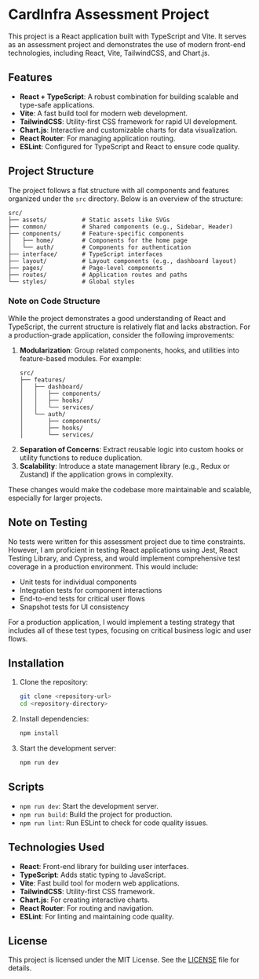 # CardInfra Assessment Project

This project is a React application built with TypeScript and Vite. It serves as an assessment project and demonstrates the use of modern front-end technologies, including React, Vite, TailwindCSS, and Chart.js.

## Features

- **React + TypeScript**: A robust combination for building scalable and type-safe applications.
- **Vite**: A fast build tool for modern web development.
- **TailwindCSS**: Utility-first CSS framework for rapid UI development.
- **Chart.js**: Interactive and customizable charts for data visualization.
- **React Router**: For managing application routing.
- **ESLint**: Configured for TypeScript and React to ensure code quality.

## Project Structure

The project follows a flat structure with all components and features organized under the `src` directory. Below is an overview of the structure:

```
src/
├── assets/          # Static assets like SVGs
├── common/          # Shared components (e.g., Sidebar, Header)
├── components/      # Feature-specific components
│   ├── home/        # Components for the home page
│   └── auth/        # Components for authentication
├── interface/       # TypeScript interfaces
├── layout/          # Layout components (e.g., dashboard layout)
├── pages/           # Page-level components
├── routes/          # Application routes and paths
└── styles/          # Global styles
```

### Note on Code Structure

While the project demonstrates a good understanding of React and TypeScript, the current structure is relatively flat and lacks abstraction. For a production-grade application, consider the following improvements:

1. **Modularization**: Group related components, hooks, and utilities into feature-based modules. For example:
   ```
   src/
   ├── features/
   │   ├── dashboard/
   │   │   ├── components/
   │   │   ├── hooks/
   │   │   └── services/
   │   └── auth/
   │       ├── components/
   │       ├── hooks/
   │       └── services/
   ```
2. **Separation of Concerns**: Extract reusable logic into custom hooks or utility functions to reduce duplication.
3. **Scalability**: Introduce a state management library (e.g., Redux or Zustand) if the application grows in complexity.

These changes would make the codebase more maintainable and scalable, especially for larger projects.

## Note on Testing

No tests were written for this assessment project due to time constraints. However, I am proficient in testing React applications using Jest, React Testing Library, and Cypress, and would implement comprehensive test coverage in a production environment. This would include:

- Unit tests for individual components
- Integration tests for component interactions
- End-to-end tests for critical user flows
- Snapshot tests for UI consistency

For a production application, I would implement a testing strategy that includes all of these test types, focusing on critical business logic and user flows.

## Installation

1. Clone the repository:

   ```bash
   git clone <repository-url>
   cd <repository-directory>
   ```

2. Install dependencies:

   ```bash
   npm install
   ```

3. Start the development server:
   ```bash
   npm run dev
   ```

## Scripts

- `npm run dev`: Start the development server.
- `npm run build`: Build the project for production.
- `npm run lint`: Run ESLint to check for code quality issues.

## Technologies Used

- **React**: Front-end library for building user interfaces.
- **TypeScript**: Adds static typing to JavaScript.
- **Vite**: Fast build tool for modern web applications.
- **TailwindCSS**: Utility-first CSS framework.
- **Chart.js**: For creating interactive charts.
- **React Router**: For routing and navigation.
- **ESLint**: For linting and maintaining code quality.

## License

This project is licensed under the MIT License. See the [LICENSE](LICENSE) file for details.
